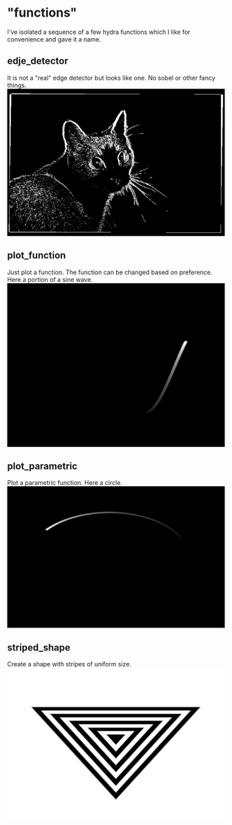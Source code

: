 # "functions"
I've isolated a sequence of a few hydra functions which I like for convenience and gave it a name.

## edje_detector
It is not a "real" edge detector but looks like one. No sobel or other fancy things.
![edje_detector](../example_pics/edje_detector.png)

## plot_function
Just plot a function. The function can be changed based on preference. Here a portion of a sine wave.
![plot_function](../example_pics/plot_function.png)

## plot_parametric
Plot a parametric function. Here a circle.
![plot_parametric](../example_pics/plot_parametric.png)

## striped_shape
Create a shape with stripes of uniform size. 
![striped_shape](../example_pics/striped_shape.png)